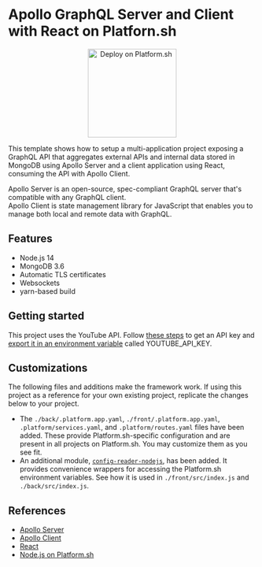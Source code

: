 # Apollo GraphQL Server and Client with React on Platforn.sh

<p align="center">
  <a href="https://console.platform.sh/projects/create-project?template=https://raw.githubusercontent.com/platformsh/template-builder/master/templates/apollo-graphql-react/.platform.template.yaml&utm_content=express&utm_source=github&utm_medium=button&utm_campaign=deploy_on_platform"">
    <img src="https://platform.sh/images/deploy/lg-blue.svg" alt="Deploy on Platform.sh" width="180px" />
  </a>
</p>

This template shows how to setup a multi-application project exposing a GraphQL API that aggregates external APIs and internal data stored in MongoDB using Apollo Server and a client application using React, consuming the API with Apollo Client.

Apollo Server is an open-source, spec-compliant GraphQL server that's compatible with any GraphQL client.<br />
Apollo Client is state management library for JavaScript that enables you to manage both local and remote data with GraphQL.

## Features

* Node.js 14
* MongoDB 3.6
* Automatic TLS certificates
* Websockets
* yarn-based build

## Getting started

This project uses the YouTube API. Follow [these steps](https://developers.google.com/youtube/v3/getting-started) to get an API key and [export it in an environment variable](https://docs.platform.sh/development/variables.html#environment-variables) called YOUTUBE_API_KEY.

## Customizations

The following files and additions make the framework work.  If using this project as a reference for your own existing project, replicate the changes below to your project.

* The `./back/.platform.app.yaml`, `./front/.platform.app.yaml`, `.platform/services.yaml`, and `.platform/routes.yaml` files have been added.  These provide Platform.sh-specific configuration and are present in all projects on Platform.sh.  You may customize them as you see fit.
* An additional module, [`config-reader-nodejs`](https://github.com/platformsh/config-reader-nodejs), has been added.  It provides convenience wrappers for accessing the Platform.sh environment variables. See how it is used in `./front/src/index.js` and `./back/src/index.js`.

## References

* [Apollo Server](https://www.apollographql.com/docs/apollo-server/)
* [Apollo Client](https://www.apollographql.com/docs/apollo-client/)
* [React](https://reactjs.org/)
* [Node.js on Platform.sh](https://docs.platform.sh/languages/nodejs.html)
